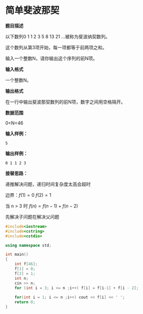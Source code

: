 # 简单斐波那契

**题目描述**

以下数列0 1 1 2 3 5 8 13 21 …被称为斐波纳契数列。

这个数列从第3项开始，每一项都等于前两项之和。

输入一个整数N，请你输出这个序列的前N项。

**输入格式**

一个整数N。

**输出格式**

在一行中输出斐波那契数列的前N项，数字之间用空格隔开。

**数据范围**

0<N<46

**输入样例：**

```
5
```

**输出样例：**

```
0 1 1 2 3
```

**接替思路：**

递推解决问题，递归时间复杂度太高会超时

边界：$f(1) = 0$  $f(2) = 1$

当 n > 3 时 $f(n) = f(n-1)+f(n-2)$

先解决子问题在解决父问题

```c++
#include<iostream>
#include<cstring>
#include<cstdio>

using namespace std;

int main()
{
    int f[46];
    f[1] = 0;
    f[2] = 1;
    int n;
    cin >> n;
    for (int i = 3; i <= n ;i++) f[i] = f[i-1] + f[i - 2];
    
    for(int i = 1; i <= n ;i++) cout << f[i] << ' ';
    return 0;
}
```

